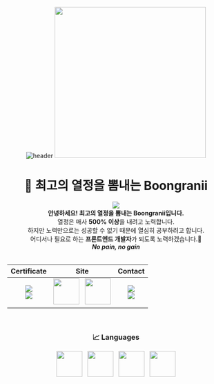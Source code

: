 <div align="center"> 

![header](https://capsule-render.vercel.app/api?type=cylinder&color=auto&height=120&section=header&text=Boongranii&fontColor=ffffff&fontSize=70&animation=fadeIn&fontAlignY=55&desc=%20&descAlignY=62&descAlign=62)
<img src="https://github.com/bbjbc/bbjbc/assets/102457140/65bcf5c9-f80e-43c8-a7d4-f3dabbed14e5" width="350" />

<h1>🐶 최고의 열정을 뽐내는 Boongranii</h1>
<a href="https://hits.seeyoufarm.com"><img src="https://hits.seeyoufarm.com/api/count/incr/badge.svg?url=https%3A%2F%2Fgithub.com%2Fbbjbc%2Fhit-counter&count_bg=%2360D680&title_bg=%23956031&icon=&icon_color=%23E7E7E7&title=hits&edge_flat=false"/></a>
<br/>
        <div><b>안녕하세요! 최고의 열정을 뽐내는 Boongranii입니다.</b></div>
        <div>열정은 매사 <b>500% 이상</b>을 내려고 노력합니다.</div> 
        <div>하지만 노력만으로는 성공할 수 없기 때문에 열심히 공부하려고 합니다.</div> 
        <div>어디서나 필요로 하는 <b>프론트엔드 개발자</b>가 되도록 노력하겠습니다.🥇</div>
        <div><b><i>No pain, no gain</i></b></div>
<br/>

|Certificate|Site|Contact|
|:--:|:--:|:--:|
|<img src="https://img.shields.io/badge/CSTS(FL)-3776AB?style=for-the-badge"> <br> <img src="https://img.shields.io/badge/SQLD-FD5F07?style=for-the-badge"> | <a href="https://bbjbc.github.io"><img src="https://github.com/bbjbc/bbjbc/assets/102457140/21ac3ef9-0e52-44bc-9733-a89d325edaac" width="60" /></a> &nbsp; <a href="https://www.instagram.com/boongranii"><img src="https://github.com/bbjbc/bbjbc/assets/102457140/62c46d84-60b6-46e9-8d4b-17b024b1d400" width="60" /></a> | <img src="https://img.shields.io/badge/📫-aoo4550@naver.com-blue?style=social"> <br> <img src="https://img.shields.io/badge/🏫-aoo4550@kyonggi.ac.kr-green?style=social">  

<br>

### 📈 Languages
<img src="https://github.com/bbjbc/bbjbc/assets/102457140/7a32684d-6dd9-4b9a-a37f-643292ad278b" width="60" /> &nbsp;
<img src="https://github.com/bbjbc/bbjbc/assets/102457140/d130aaf3-6246-4cfb-a175-5ab0a83dac2f" width="60" /> &nbsp;
<img src="https://github.com/bbjbc/bbjbc/assets/102457140/b25a3215-ebcf-43c5-9f3a-2d6e7356fcad" width="60" /> &nbsp;
<img src="https://github.com/bbjbc/bbjbc/assets/102457140/b5e362e9-e0f0-4ce0-8b99-6a4c51c14a00" width="60" />
</div>

